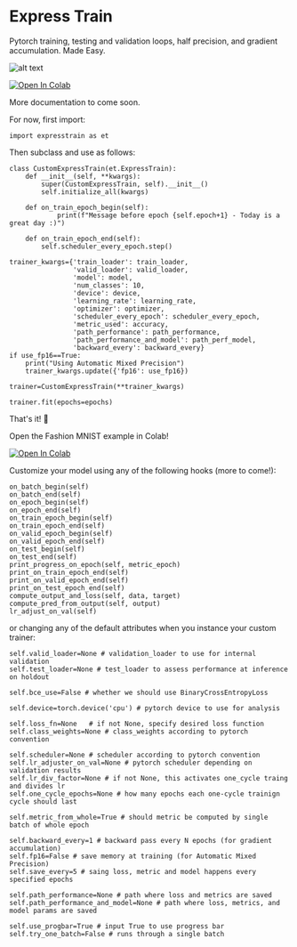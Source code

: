 # Express Train
Pytorch training, testing and validation loops, half precision, and gradient accumulation. Made Easy.  

![alt text](https://github.com/as-deeplearning/expresstrain/blob/main/images/express_train_logo.png)

[![Open In Colab](https://colab.research.google.com/assets/colab-badge.svg)](https://colab.research.google.com/github/asatriano/expresstrain/blob/main/examples/expresstrain_fashion_mnist_example.ipynb)

More documentation to come soon.

For now, first import:

```Python3
import expresstrain as et
```

Then subclass and use as follows:

```Python3
class CustomExpressTrain(et.ExpressTrain):
    def __init__(self, **kwargs):
        super(CustomExpressTrain, self).__init__()
        self.initialize_all(kwargs)

    def on_train_epoch_begin(self):
            print(f"Message before epoch {self.epoch+1} - Today is a great day :)")

    def on_train_epoch_end(self):
        self.scheduler_every_epoch.step()

trainer_kwargs={'train_loader': train_loader,
                'valid_loader': valid_loader,
                'model': model,
                'num_classes': 10,
                'device': device,
                'learning_rate': learning_rate,
                'optimizer': optimizer,
                'scheduler_every_epoch': scheduler_every_epoch,
                'metric_used': accuracy,
                'path_performance': path_performance,
                'path_performance_and_model': path_perf_model,
                'backward_every': backward_every}
if use_fp16==True:
    print("Using Automatic Mixed Precision")
    trainer_kwargs.update({'fp16': use_fp16})

trainer=CustomExpressTrain(**trainer_kwargs)

trainer.fit(epochs=epochs)
```


That's it! 🚂

Open the Fashion MNIST example in Colab!

[![Open In Colab](https://colab.research.google.com/assets/colab-badge.svg)](https://colab.research.google.com/github/asatriano/expresstrain/blob/main/examples/expresstrain_fashion_mnist_example.ipynb)

Customize your model using any of the following hooks (more to come!):

```Python3
on_batch_begin(self)        
on_batch_end(self)      
on_epoch_begin(self)
on_epoch_end(self)
on_train_epoch_begin(self)        
on_train_epoch_end(self)        
on_valid_epoch_begin(self)        
on_valid_epoch_end(self)        
on_test_begin(self)       
on_test_end(self)
print_progress_on_epoch(self, metric_epoch)
print_on_train_epoch_end(self)   
print_on_valid_epoch_end(self)
print_on_test_epoch_end(self)
compute_output_and_loss(self, data, target)
compute_pred_from_output(self, output)
lr_adjust_on_val(self)
```

or changing any of the default attributes when you instance your custom trainer:

```Python3
self.valid_loader=None # validation_loader to use for internal validation
self.test_loader=None # test_loader to assess performance at inference on holdout

self.bce_use=False # whether we should use BinaryCrossEntropyLoss

self.device=torch.device('cpu') # pytorch device to use for analysis

self.loss_fn=None   # if not None, specify desired loss function
self.class_weights=None # class_weights according to pytorch convention

self.scheduler=None # scheduler according to pytorch convention
self.lr_adjuster_on_val=None # pytorch scheduler depending on validation results
self.lr_div_factor=None # if not None, this activates one_cycle traing and divides lr
self.one_cycle_epochs=None # how many epochs each one-cycle trainign cycle should last

self.metric_from_whole=True # should metric be computed by single batch of whole epoch

self.backward_every=1 # backward pass every N epochs (for gradient accumulation)
self.fp16=False # save memory at training (for Automatic Mixed Precision)
self.save_every=5 # saing loss, metric and model happens every specified epochs

self.path_performance=None # path where loss and metrics are saved
self.path_performance_and_model=None # path where loss, metrics, and model params are saved

self.use_progbar=True # input True to use progress bar
self.try_one_batch=False # runs through a single batch
```

